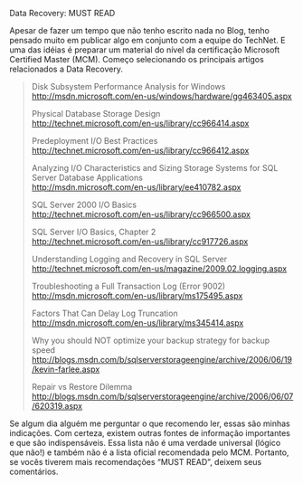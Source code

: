 <a link='https://blogs.msdn.microsoft.com/fcatae/2011/06/24/data-recovery-must-read/'>Data Recovery: MUST READ</a>
<p>Apesar de fazer um tempo que não tenho escrito nada no Blog, tenho pensado muito em publicar algo em conjunto com a equipe do TechNet. E uma das idéias é preparar um material do nível da certificação Microsoft Certified Master (MCM). Começo selecionando os principais artigos relacionados a Data Recovery.</p>  <blockquote>   <p>Disk Subsystem Performance Analysis for Windows      <br /><a href="http://msdn.microsoft.com/en-us/windows/hardware/gg463405.aspx">http://msdn.microsoft.com/en-us/windows/hardware/gg463405.aspx</a></p>    <p>Physical Database Storage Design      <br /><a href="http://technet.microsoft.com/en-us/library/cc966414.aspx">http://technet.microsoft.com/en-us/library/cc966414.aspx</a></p>    <p>Predeployment I/O Best Practices      <br /><a href="http://technet.microsoft.com/en-us/library/cc966412.aspx">http://technet.microsoft.com/en-us/library/cc966412.aspx</a></p>    <p>Analyzing I/O Characteristics and Sizing Storage Systems for SQL Server Database Applications      <br /><a href="http://msdn.microsoft.com/en-us/library/ee410782.aspx">http://msdn.microsoft.com/en-us/library/ee410782.aspx</a></p>    <p>SQL Server 2000 I/O Basics      <br /><a href="http://technet.microsoft.com/en-us/library/cc966500.aspx">http://technet.microsoft.com/en-us/library/cc966500.aspx</a></p>    <p>SQL Server I/O Basics, Chapter 2      <br /><a href="http://technet.microsoft.com/en-us/library/cc917726.aspx">http://technet.microsoft.com/en-us/library/cc917726.aspx</a></p>    <p>Understanding Logging and Recovery in SQL Server      <br /><a href="http://technet.microsoft.com/en-us/magazine/2009.02.logging.aspx">http://technet.microsoft.com/en-us/magazine/2009.02.logging.aspx</a></p>    <p>Troubleshooting a Full Transaction Log (Error 9002)      <br /><a href="http://msdn.microsoft.com/en-us/library/ms175495.aspx">http://msdn.microsoft.com/en-us/library/ms175495.aspx</a></p>    <p>Factors That Can Delay Log Truncation      <br /><a href="http://msdn.microsoft.com/en-us/library/ms345414.aspx">http://msdn.microsoft.com/en-us/library/ms345414.aspx</a></p>    <p>Why you should NOT optimize your backup strategy for backup speed      <br /><a href="http://blogs.msdn.com/b/sqlserverstorageengine/archive/2006/06/19/kevin-farlee.aspx">http://blogs.msdn.com/b/sqlserverstorageengine/archive/2006/06/19/kevin-farlee.aspx</a></p>    <p>Repair vs Restore Dilemma      <br /><a href="http://blogs.msdn.com/b/sqlserverstorageengine/archive/2006/06/07/620319.aspx">http://blogs.msdn.com/b/sqlserverstorageengine/archive/2006/06/07/620319.aspx</a></p> </blockquote>  <p>Se algum dia alguém me perguntar o que recomendo ler, essas são minhas indicações. Com certeza, existem outras fontes de informação importantes e que são indispensáveis. Essa lista não é uma verdade universal (lógico que não!) e também não é a lista oficial recomendada pelo MCM. Portanto, se vocês tiverem mais recomendações “MUST READ”, deixem seus comentários.</p>
